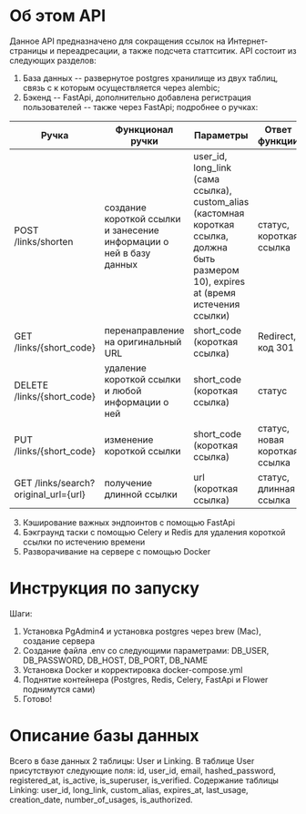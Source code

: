 # Об этом API
Данное API предназначено для сокращения ссылок на Интернет-страницы и переадресации, а также подсчета статтситик. API состоит из следующих разделов:
1. База данных -- развернутое postgres хранилище из двух таблиц, связь с к которым осуществляется через alembic;
2. Бэкенд -- FastApi, дополнительно добавлена регистрация пользователей -- также через FastApi; подробнее о ручках:

Ручка | Функционал ручки | Параметры | Ответ функции
| --- | --- | --- | --- |
POST /links/shorten | создание короткой ссылки и занесение информации о ней в базу данных | user_id, long_link (сама ссылка), custom_alias (кастомная короткая ссылка, должна быть размером 10), expires at (время истечения ссылки) | статус, короткая ссылка
GET /links/{short_code} | перенаправление на оригинальный URL | short_code (короткая ссылка) | Redirect, код 301
DELETE /links/{short_code} | удаление короткой ссылки и любой информации о ней | short_code (короткая ссылка) | статус
PUT /links/{short_code} | изменение короткой ссылки | short_code (короткая ссылка) | статус, новая короткая ссылка
GET /links/search?original_url={url} | получение длинной ссылки | url (короткая ссылка) | статус, длинная ссылка 

3. Кэширование важных эндпоинтов с помощью FastApi
4. Бэкграунд таски с помощью Celery и Redis для удаления короткой ссылки по истечению времени 
5. Разворачивание на сервере с помощью Docker

# Инструкция по запуску 

Шаги: 
1. Установка PgAdmin4 и установка postgres через brew (Mac), создание сервера
2. Создание файла .env со следующими параметрами: DB_USER, DB_PASSWORD, DB_HOST, DB_PORT, DB_NAME
3. Установка Docker и корректировка docker-compose.yml
4. Поднятие контейнера (Postgres, Redis, Celery, FastApi и Flower поднимутся сами)
5. Готово! 

# Описание базы данных
    
Всего в базе данных 2 таблицы: User и Linking. В таблице User присутствуют следующие поля: id, user_id, email, hashed_password, registered_at, is_active, is_superuser, is_verified. Содержание таблицы Linking: user_id, long_link, custom_alias, expires_at, last_usage, creation_date, number_of_usages, is_authorized.
